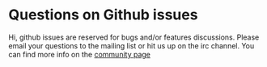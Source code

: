 # Questions on Github issues

Hi, github issues are reserved for bugs and/or features
discussions. Please email your questions to the mailing list or hit us
up on the irc channel. You can find more info on the
[community page](http://influxdb.com/community/)
